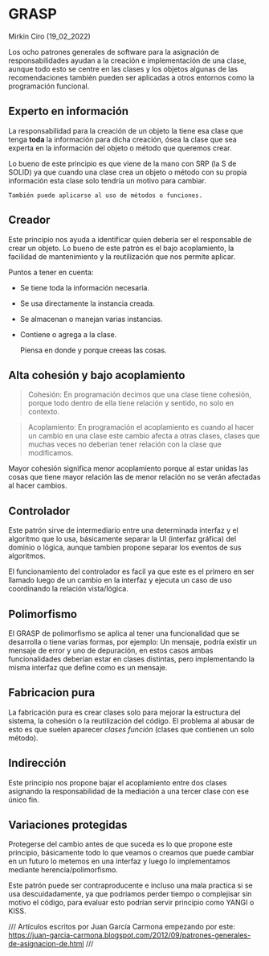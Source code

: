 # GRASP	
Mirkin Ciro (19_02_2022)

Los ocho patrones generales de software para la asignación de responsabilidades ayudan a la creación e implementación de una clase, aunque todo esto se centre en las clases y los objetos algunas de las recomendaciones también pueden ser aplicadas a otros entornos como la programación funcional.

## Experto en información

La responsabilidad para la creación de un objeto la tiene esa clase que tenga **toda** la información para dicha creación, ósea la clase que sea experta en la información del objeto o método que queremos crear.

Lo bueno de este principio es que viene de la mano con SRP (la S de SOLID) ya que cuando una clase crea un objeto o método con su propia información esta clase solo tendría un motivo para cambiar.

	También puede aplicarse al uso de métodos o funciones.

## Creador 

Este principio nos ayuda a identificar quien debería ser el responsable de crear un objeto. Lo bueno de este patrón es el bajo acoplamiento, la facilidad de mantenimiento y la reutilización que nos permite aplicar.

Puntos a tener en cuenta:

* Se tiene toda la información necesaria.
* Se usa directamente la instancia creada.
* Se almacenan o manejan varias instancias.
* Contiene o agrega a la clase.

	Piensa en donde y porque creeas las cosas.

## Alta cohesión y bajo acoplamiento

> Cohesión: En programación decimos que una clase tiene cohesión, porque todo dentro de ella tiene relación y sentido, no solo en contexto.

> Acoplamiento: En programación el acoplamiento es cuando al hacer un cambio en una clase este cambio afecta a otras clases, clases que muchas veces no deberian tener relación con la clase que modificamos.

Mayor cohesión significa menor acoplamiento porque al estar unidas las cosas que tiene mayor relación las de menor relación no se verán afectadas al hacer cambios.

## Controlador

Este patrón sirve de intermediario entre una determinada interfaz y el algoritmo que lo usa, básicamente separar la UI (interfaz gráfica) del dominio o lógica, aunque tambien propone separar los eventos de sus algoritmos.

El funcionamiento del controlador es facil ya que este es el primero en ser llamado luego de un cambio en la interfaz y ejecuta un caso de uso coordinando la relación vista/lógica.

## Polimorfismo

El GRASP de polimorfismo se aplica al tener una funcionalidad que se desarrolla o tiene varias formas, por ejemplo: Un mensaje, podría existir un mensaje de error y uno de depuración, en estos casos ambas funcionalidades deberían estar en clases distintas, pero implementando la misma interfaz que define como es un mensaje.

## Fabricacion pura

La fabricación pura es crear clases solo para mejorar la estructura del sistema, la cohesión o la reutilización del código. El problema al abusar de esto es que suelen aparecer *clases función* (clases que contienen un solo método).

## Indirección

Este principio nos propone bajar el acoplamiento entre dos clases asignando la responsabilidad de la mediación a una tercer clase con ese único fin.

## Variaciones protegidas

Protegerse del cambio antes de que suceda es lo que propone este principio, básicamente todo lo que veamos o creamos que puede cambiar en un futuro lo metemos en una interfaz y luego lo implementamos mediante herencia/polimorfismo.

Este patrón puede ser contraproducente e incluso una mala practica si se usa descuidadamente, ya que podriamos perder tiempo o complejisar sin motivo el código, para evaluar esto podrían servir principio como YANGI o KISS.

///
Artículos escritos por Juan García Carmona empezando por este: https://juan-garcia-carmona.blogspot.com/2012/09/patrones-generales-de-asignacion-de.html
///